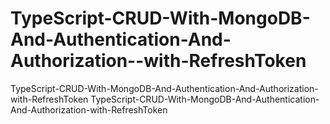 # TypeScript-CRUD-With-MongoDB-And-Authentication-And-Authorization--with-RefreshToken
TypeScript-CRUD-With-MongoDB-And-Authentication-And-Authorization-with-RefreshToken
TypeScript-CRUD-With-MongoDB-And-Authentication-And-Authorization-with-RefreshToken
